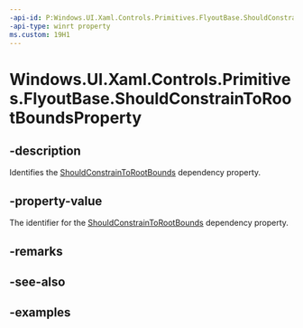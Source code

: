 ```yaml
---
-api-id: P:Windows.UI.Xaml.Controls.Primitives.FlyoutBase.ShouldConstrainToRootBoundsProperty
-api-type: winrt property
ms.custom: 19H1
---
```


<!-- Property syntax.
public DependencyProperty ShouldConstrainToRootBoundsProperty { get; }
-->

# Windows.UI.Xaml.Controls.Primitives.FlyoutBase.ShouldConstrainToRootBoundsProperty

## -description

Identifies the [ShouldConstrainToRootBounds](flyoutbase_shouldconstraintorootbounds.md) dependency property.



## -property-value

The identifier for the [ShouldConstrainToRootBounds](flyoutbase_shouldconstraintorootbounds.md) dependency property.

## -remarks

## -see-also

## -examples

